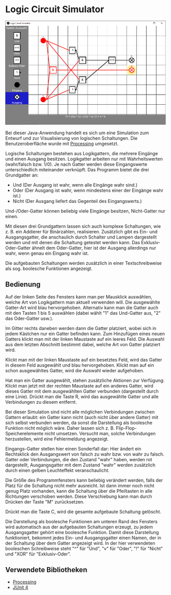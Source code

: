 # Logic Circuit Simulator

![Screenshot](Screenshot.png)

Bei dieser Java-Anwendung handelt es sich um eine Simulation zum Entwurf und zur Visualisierung von logischen Schaltungen. Die Benutzeroberfläche wurde mit [Processing](https://processing.org/) umgesetzt.

Logische Schaltungen bestehen aus Logikgattern, die mehrere Eingänge und einen Ausgang besitzen. Logikgatter arbeiten nur mit Wahrheitswerten (wahr/falsch bzw. 1/0).
Je nach Gatter werden diese Eingangswerte unterschiedlich miteinander verknüpft.
Das Programm bietet die drei Grundgatter an:

* Und (Der Ausgang ist wahr, wenn alle Eingänge wahr sind.)
* Oder (Der Ausgang ist wahr, wenn mindestens einer der Eingänge wahr ist.)
* Nicht (Der Ausgang liefert das Gegenteil des Eingangswerts.)

Und-/Oder-Gatter können beliebig viele Eingänge besitzen, Nicht-Gatter nur einen.

Mit diesen drei Grundgattern lassen sich auch komplexe Schaltungen, wie z. B. ein Addierer für Binärzahlen, realisieren.
Zusätzlich gibt es Ein- und Ausgangsgatter, die anschaulich durch Schalter und Lampen dargestellt werden und mit denen die Schaltung getestet werden kann.
Das Exklusiv-Oder-Gatter ähnelt dem Oder-Gatter, hier ist der Ausgang allerdings nur wahr, wenn genau ein Eingang wahr ist.

Die aufgebauten Schaltungen werden zusätzlich in einer Textschreibweise als sog. boolesche Funktionen angezeigt.

## Bedienung

Auf der linken Seite des Fensters kann man per Mausklick auswählen, welche Art von Logikgattern man aktuell verwenden will. Die ausgewählte Gatter-Art wird blau hervorgehoben. Alternativ kann man die Gatter auch mit den Tasten 1 bis 5 auswählen (dabei wählt "1" das Und-Gatter aus, "2" das Oder-Gatter usw.).

Im Gitter rechts daneben werden dann die Gatter platziert, wobei sich in jedem Kästchen nur ein Gatter befinden kann. Zum Hinzufügen eines neuen Gatters klickt man mit der linken Maustaste auf ein leeres Feld. Die Auswahl aus dem letzten Abschnitt bestimmt dabei, welche Art von Gatter platziert wird.

Klickt man mit der linken Maustaste auf ein besetztes Feld, wird das Gatter in diesem Feld ausgewählt und blau hervorgehoben. Klickt man auf ein schon ausgewähltes Gatter, wird die Auswahl wieder aufgehoben.

Hat man ein Gatter ausgewählt, stehen zusätzliche Aktionen zur Verfügung: Klickt man jetzt mit der rechten Maustaste auf ein anderes Gatter, wird dieses Gatter mit dem ausgewählten Gatter verbunden (dargestellt durch eine Linie). Drückt man die Taste R, wird das ausgewählte Gatter und alle Verbindungen zu diesem entfernt.

Bei dieser Simulation sind nicht alle möglichen Verbindungen zwischen Gattern erlaubt: ein Gatter kann nicht (auch nicht über andere Gatter) mit sich selbst verbunden werden, da sonst die Darstellung als boolesche Funktion nicht möglich wäre.
Daher lassen sich z. B. Flip-Flop-Speicherelemente nicht umsetzen. Versucht man, solche Verbindungen herzustellen, wird eine Fehlermeldung angezeigt.

Eingangs-Gatter stellen hier einen Sonderfall dar: Hier ändert ein Rechtsklick den Ausgangswert von falsch zu wahr bzw. von wahr zu falsch. Gatter oder Verbindungen, die den Zustand "wahr" haben, werden rot dargestellt, Ausgangsgatter mit dem Zustand "wahr" werden zusätzlich durch einen gelben Leuchteffekt veranschaulicht.

Die Größe des Programmfensters kann beliebig verändert werden, falls der Platz für die Schaltung nicht mehr ausreicht. Ist dann immer noch nicht genug Platz vorhanden, kann die Schaltung über die Pfeiltasten in alle Richtungen verschoben werden. Diese Verschiebung kann man durch Drücken der Taste "M" zurücksetzen.

Drückt man die Taste C, wird die gesamte aufgebaute Schaltung gelöscht.

Die Darstellung als boolesche Funktionen am unteren Rand des Fensters wird automatisch aus der aufgebauten Schaltungen erzeugt, zu jedem Ausgangsgatter gehört eine boolesche Funktion.
Damit diese Darstellung funktioniert, bekommt jedes Ein- und Ausgangsgatter einen Namen, der in der Schaltung über dem Gatter angezeigt wird.
In der hier verwendeten booleschen Schreibweise steht "^" für "Und", "v" für "Oder", "!" für "Nicht" und "XOR" für "Exklusiv-Oder".

## Verwendete Bibliotheken

* [Processing](https://processing.org/)
* [JUnit 4](https://junit.org/junit4/)
